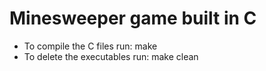 # Minesweeper game built in C

* To compile the C files run: make
* To delete the executables run: make clean